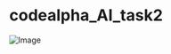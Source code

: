# codealpha_AI_task2
![Image](https://github.com/user-attachments/assets/bb062b7b-3ddc-478e-826a-c3fa7b8f96a4)
